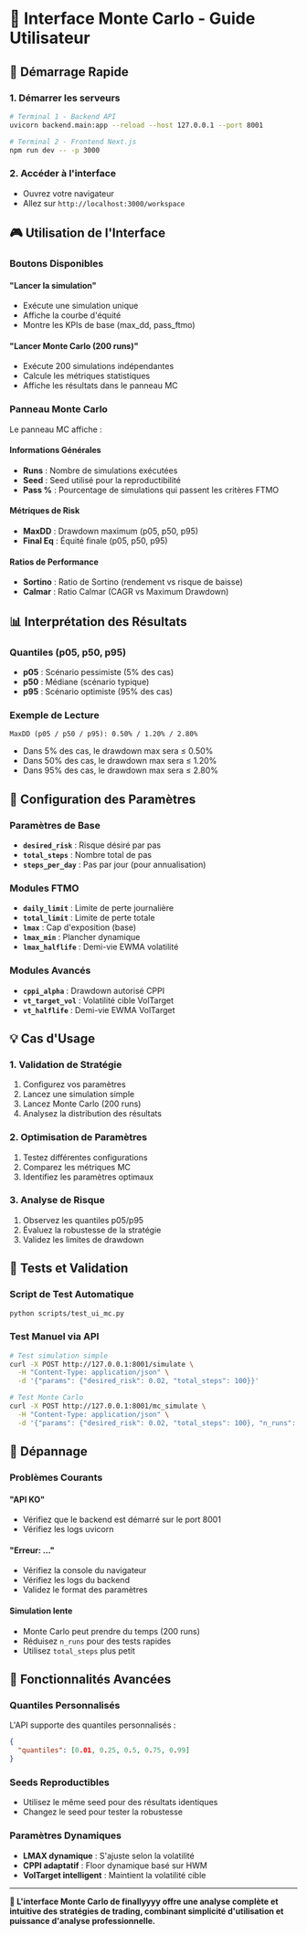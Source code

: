 # 🎯 Interface Monte Carlo - Guide Utilisateur

## 🚀 Démarrage Rapide

### **1. Démarrer les serveurs**
```bash
# Terminal 1 - Backend API
uvicorn backend.main:app --reload --host 127.0.0.1 --port 8001

# Terminal 2 - Frontend Next.js
npm run dev -- -p 3000
```

### **2. Accéder à l'interface**
- Ouvrez votre navigateur
- Allez sur `http://localhost:3000/workspace`

## 🎮 Utilisation de l'Interface

### **Boutons Disponibles**

#### **"Lancer la simulation"**
- Exécute une simulation unique
- Affiche la courbe d'équité
- Montre les KPIs de base (max_dd, pass_ftmo)

#### **"Lancer Monte Carlo (200 runs)"**
- Exécute 200 simulations indépendantes
- Calcule les métriques statistiques
- Affiche les résultats dans le panneau MC

### **Panneau Monte Carlo**

Le panneau MC affiche :

#### **Informations Générales**
- **Runs** : Nombre de simulations exécutées
- **Seed** : Seed utilisé pour la reproductibilité
- **Pass %** : Pourcentage de simulations qui passent les critères FTMO

#### **Métriques de Risk**
- **MaxDD** : Drawdown maximum (p05, p50, p95)
- **Final Eq** : Équité finale (p05, p50, p95)

#### **Ratios de Performance**
- **Sortino** : Ratio de Sortino (rendement vs risque de baisse)
- **Calmar** : Ratio Calmar (CAGR vs Maximum Drawdown)

## 📊 Interprétation des Résultats

### **Quantiles (p05, p50, p95)**
- **p05** : Scénario pessimiste (5% des cas)
- **p50** : Médiane (scénario typique)
- **p95** : Scénario optimiste (95% des cas)

### **Exemple de Lecture**
```
MaxDD (p05 / p50 / p95): 0.50% / 1.20% / 2.80%
```
- Dans 5% des cas, le drawdown max sera ≤ 0.50%
- Dans 50% des cas, le drawdown max sera ≤ 1.20%
- Dans 95% des cas, le drawdown max sera ≤ 2.80%

## 🔧 Configuration des Paramètres

### **Paramètres de Base**
- **`desired_risk`** : Risque désiré par pas
- **`total_steps`** : Nombre total de pas
- **`steps_per_day`** : Pas par jour (pour annualisation)

### **Modules FTMO**
- **`daily_limit`** : Limite de perte journalière
- **`total_limit`** : Limite de perte totale
- **`lmax`** : Cap d'exposition (base)
- **`lmax_min`** : Plancher dynamique
- **`lmax_halflife`** : Demi-vie EWMA volatilité

### **Modules Avancés**
- **`cppi_alpha`** : Drawdown autorisé CPPI
- **`vt_target_vol`** : Volatilité cible VolTarget
- **`vt_halflife`** : Demi-vie EWMA VolTarget

## 💡 Cas d'Usage

### **1. Validation de Stratégie**
1. Configurez vos paramètres
2. Lancez une simulation simple
3. Lancez Monte Carlo (200 runs)
4. Analysez la distribution des résultats

### **2. Optimisation de Paramètres**
1. Testez différentes configurations
2. Comparez les métriques MC
3. Identifiez les paramètres optimaux

### **3. Analyse de Risque**
1. Observez les quantiles p05/p95
2. Évaluez la robustesse de la stratégie
3. Validez les limites de drawdown

## 🧪 Tests et Validation

### **Script de Test Automatique**
```bash
python scripts/test_ui_mc.py
```

### **Test Manuel via API**
```bash
# Test simulation simple
curl -X POST http://127.0.0.1:8001/simulate \
  -H "Content-Type: application/json" \
  -d '{"params": {"desired_risk": 0.02, "total_steps": 100}}'

# Test Monte Carlo
curl -X POST http://127.0.0.1:8001/mc_simulate \
  -H "Content-Type: application/json" \
  -d '{"params": {"desired_risk": 0.02, "total_steps": 100}, "n_runs": 100}'
```

## 🚨 Dépannage

### **Problèmes Courants**

#### **"API KO"**
- Vérifiez que le backend est démarré sur le port 8001
- Vérifiez les logs uvicorn

#### **"Erreur: ..."**
- Vérifiez la console du navigateur
- Vérifiez les logs du backend
- Validez le format des paramètres

#### **Simulation lente**
- Monte Carlo peut prendre du temps (200 runs)
- Réduisez `n_runs` pour des tests rapides
- Utilisez `total_steps` plus petit

## 🔮 Fonctionnalités Avancées

### **Quantiles Personnalisés**
L'API supporte des quantiles personnalisés :
```json
{
  "quantiles": [0.01, 0.25, 0.5, 0.75, 0.99]
}
```

### **Seeds Reproductibles**
- Utilisez le même seed pour des résultats identiques
- Changez le seed pour tester la robustesse

### **Paramètres Dynamiques**
- **LMAX dynamique** : S'ajuste selon la volatilité
- **CPPI adaptatif** : Floor dynamique basé sur HWM
- **VolTarget intelligent** : Maintient la volatilité cible

---

**🎯 L'interface Monte Carlo de finallyyyy offre une analyse complète et intuitive des stratégies de trading, combinant simplicité d'utilisation et puissance d'analyse professionnelle.**
